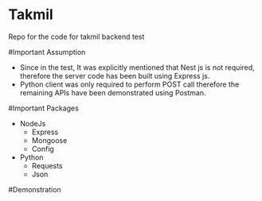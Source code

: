 # Takmil
Repo for the code for takmil backend test

#Important Assumption
- Since in the test, It was explicitly mentioned that Nest js is not required, therefore the server code has been built using Express js.
- Python client was only required to perform POST call therefore the remaining APIs have been demonstrated using Postman.

#Important Packages
- NodeJs
  - Express
  - Mongoose
  - Config
- Python
  - Requests
  - Json

#Demonstration